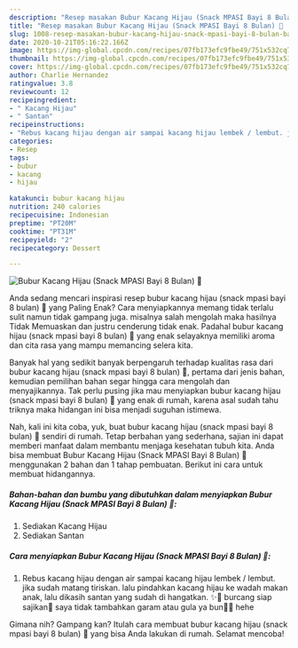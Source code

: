 ```yaml
---
description: "Resep masakan Bubur Kacang Hijau (Snack MPASI Bayi 8 Bulan) 🍵 | Bahan Membuat Bubur Kacang Hijau (Snack MPASI Bayi 8 Bulan) 🍵 Yang Lezat"
title: "Resep masakan Bubur Kacang Hijau (Snack MPASI Bayi 8 Bulan) 🍵 | Bahan Membuat Bubur Kacang Hijau (Snack MPASI Bayi 8 Bulan) 🍵 Yang Lezat"
slug: 1008-resep-masakan-bubur-kacang-hijau-snack-mpasi-bayi-8-bulan-bahan-membuat-bubur-kacang-hijau-snack-mpasi-bayi-8-bulan-yang-lezat
date: 2020-10-21T05:16:22.166Z
image: https://img-global.cpcdn.com/recipes/07fb173efc9fbe49/751x532cq70/bubur-kacang-hijau-snack-mpasi-bayi-8-bulan-🍵-foto-resep-utama.jpg
thumbnail: https://img-global.cpcdn.com/recipes/07fb173efc9fbe49/751x532cq70/bubur-kacang-hijau-snack-mpasi-bayi-8-bulan-🍵-foto-resep-utama.jpg
cover: https://img-global.cpcdn.com/recipes/07fb173efc9fbe49/751x532cq70/bubur-kacang-hijau-snack-mpasi-bayi-8-bulan-🍵-foto-resep-utama.jpg
author: Charlie Hernandez
ratingvalue: 3.8
reviewcount: 12
recipeingredient:
- " Kacang Hijau"
- " Santan"
recipeinstructions:
- "Rebus kacang hijau dengan air sampai kacang hijau lembek / lembut. jika sudah matang tiriskan. lalu pindahkan kacang hijau ke wadah makan anak, lalu dikasih santan yang sudah di hangatkan. ✨💖 burcang siap sajikan🥰 saya tidak tambahkan garam atau gula ya bun🙏🏻 hehe"
categories:
- Resep
tags:
- bubur
- kacang
- hijau

katakunci: bubur kacang hijau 
nutrition: 240 calories
recipecuisine: Indonesian
preptime: "PT20M"
cooktime: "PT31M"
recipeyield: "2"
recipecategory: Dessert

---
```



![Bubur Kacang Hijau (Snack MPASI Bayi 8 Bulan) 🍵](https://img-global.cpcdn.com/recipes/07fb173efc9fbe49/751x532cq70/bubur-kacang-hijau-snack-mpasi-bayi-8-bulan-🍵-foto-resep-utama.jpg)

Anda sedang mencari inspirasi resep bubur kacang hijau (snack mpasi bayi 8 bulan) 🍵 yang Paling Enak? Cara menyiapkannya memang tidak terlalu sulit namun tidak gampang juga. misalnya salah mengolah maka hasilnya Tidak Memuaskan dan justru cenderung tidak enak. Padahal bubur kacang hijau (snack mpasi bayi 8 bulan) 🍵 yang enak selayaknya memiliki aroma dan cita rasa yang mampu memancing selera kita.



Banyak hal yang sedikit banyak berpengaruh terhadap kualitas rasa dari bubur kacang hijau (snack mpasi bayi 8 bulan) 🍵, pertama dari jenis bahan, kemudian pemilihan bahan segar hingga cara mengolah dan menyajikannya. Tak perlu pusing jika mau menyiapkan bubur kacang hijau (snack mpasi bayi 8 bulan) 🍵 yang enak di rumah, karena asal sudah tahu triknya maka hidangan ini bisa menjadi suguhan istimewa.


Nah, kali ini kita coba, yuk, buat bubur kacang hijau (snack mpasi bayi 8 bulan) 🍵 sendiri di rumah. Tetap berbahan yang sederhana, sajian ini dapat memberi manfaat dalam membantu menjaga kesehatan tubuh kita. Anda bisa membuat Bubur Kacang Hijau (Snack MPASI Bayi 8 Bulan) 🍵 menggunakan 2 bahan dan 1 tahap pembuatan. Berikut ini cara untuk membuat hidangannya.

<!--inarticleads1-->

##### Bahan-bahan dan bumbu yang dibutuhkan dalam menyiapkan Bubur Kacang Hijau (Snack MPASI Bayi 8 Bulan) 🍵:

1. Sediakan  Kacang Hijau
1. Sediakan  Santan




<!--inarticleads2-->

##### Cara menyiapkan Bubur Kacang Hijau (Snack MPASI Bayi 8 Bulan) 🍵:

1. Rebus kacang hijau dengan air sampai kacang hijau lembek / lembut. jika sudah matang tiriskan. lalu pindahkan kacang hijau ke wadah makan anak, lalu dikasih santan yang sudah di hangatkan. ✨💖 burcang siap sajikan🥰 saya tidak tambahkan garam atau gula ya bun🙏🏻 hehe




Gimana nih? Gampang kan? Itulah cara membuat bubur kacang hijau (snack mpasi bayi 8 bulan) 🍵 yang bisa Anda lakukan di rumah. Selamat mencoba!
